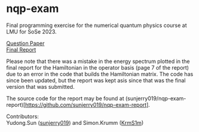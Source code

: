 # nqp-exam

Final programming exercise for the numerical quantum physics course at LMU for SoSe 2023. 

[Question Paper](/exercise.pdf)   
[Final Report](/final_report.pdf)

Please note that there was a mistake in the energy spectrum plotted in the final report for the Hamiltonian in the operator basis (page 7 of the report) due to an error in the code that builds the Hamiltonian matrix. The code has since been updated, but the report was kept asis since that was the final version that was submitted. 

The source code for the report may be found at (sunjerry019/nqp-exam-report)[https://github.com/sunjerry019/nqp-exam-report].

Contributors:   
Yudong.Sun ([sunjerry019](https://github.com/sunjerry019)) and Simon.Krumm ([KrmS1m](https://github.com/KrmS1m))